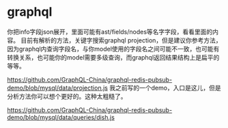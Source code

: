 # graphql

你把info字段json展开，里面可能有ast/fields/nodes等名字字段，看看里面的内容。
目前有解析的方法，关键字搜索graphql projection，但是建议你参考方法，
因为graphql内查询字段名，与你model使用的字段名之间可能不一致，也可能有转换关系，也可能你的model需要多级查询，而graphql返回结果结构上是扁平的等等。

https://github.com/GraphQL-China/graphql-redis-pubsub-demo/blob/mysql/data/projection.js
 我之前写的一个demo，入口是这儿，但是分析方法你可以想个更好的。这种太粗糙了。

https://github.com/GraphQL-China/graphql-redis-pubsub-demo/blob/mysql/data/queries/dish.js
